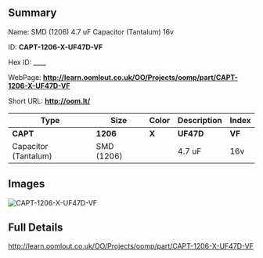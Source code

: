 

## Summary
 
Name:  SMD (1206) 4.7 uF Capacitor (Tantalum) 16v 

ID: __CAPT-1206-X-UF47D-VF__

Hex ID: ____

WebPage: __http://learn.oomlout.co.uk/OO/Projects/oomp/part/CAPT-1206-X-UF47D-VF__

Short URL: __http://oom.lt/__


| Type   | Size   | Color   | Description   | Index   |    
| ----- | ------   | ------   | -----   | ----   |    
| __CAPT__   					| __1206__   					| __X__    						| __UF47D__    					| __VF__ |    
| Capacitor (Tantalum)		| SMD (1206)	| 		| 4.7 uF	| 16v	|

## Images
![CAPT-1206-X-UF47D-VF](http://oomlout.com/oomp-gen/parts/CAPT-1206-X-UF47D-VF/CAPT-1206-X-UF47D-VF_420.jpg)

## Full Details

 http://learn.oomlout.co.uk/OO/Projects/oomp/part/CAPT-1206-X-UF47D-VF

